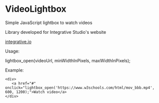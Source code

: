 # VideoLightbox
Simple JavaScript lightbox to watch videos

Library developed for Integrative Studio's website

<a href="https://integrative.io">integrative.io</a>

Usage:

lightbox_open(videoUrl, minWidthInPixels, maxWidthInPixels);

Example:

```
<div>
   <a href="#" onclick="lightbox_open('https://www.w3schools.com/html/mov_bbb.mp4', 600, 1200);">Watch video</a>
</div>
```
